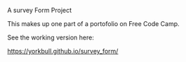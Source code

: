 A survey Form Project

This makes up one part of a portofolio on Free Code Camp.

See the working version here:

https://yorkbull.github.io/survey_form/
